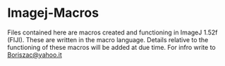 # Imagej-Macros
Files contained here are macros created and functioning in ImageJ 1.52f (FIJI). These are written in the macro language. Details relative to 
the functioning of these macros will be added at due time. For infro write to Boriszac@yahoo.it

